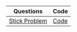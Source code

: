 | Questions                                                        | Code                     |
| ---------------------------------------------------------------- | ------------------------ |
| [Stick Problem](https://www.codechef.com/SEPT20B/problems/TREE2) | [Code](/stickProblem.py) |
